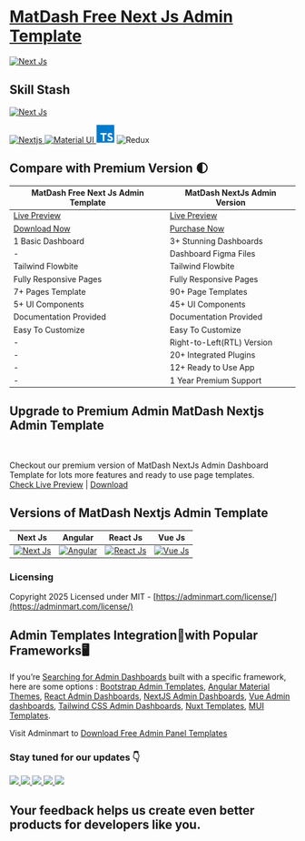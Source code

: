 # [MatDash Free Next Js Admin Template](https://matdash-nextjs-free.vercel.app/)

<!-- Main image of Template -->
[![Next Js](https://adminmart.com/wp-content/uploads/2024/09/Matdash_nextjs_free.jpg)](https://adminmart.com/product/matdash-free-next-js-admin-template/?ref=56)

## Skill Stash
[![Next Js](https://skillicons.dev/icons?i=nextjs)](https://adminmart.com/product/matdash-free-next-js-admin-template/?ref=56)
<div >
<a href="https://adminmart.com/templates/nextjs-admin-templates/">
<img src="https://skillicons.dev/icons?i=nextjs" height="32" alt="Nextjs"> 
</a>
<a href="https://adminmart.com/templates/material-ui/">
<img src="https://skillicons.dev/icons?i=materialui" height="32" alt="Material UI"> 
 </a>
 <img src="https://raw.githubusercontent.com/devicons/devicon/master/icons/typescript/typescript-original.svg" alt="typescript" width="32" height="32" />
 <img src="https://skillicons.dev/icons?i=redux" height="32" alt="Redux">
</div>

## Compare with Premium Version 🌓

| MatDash Free Next Js Admin Template| MatDash NextJs Admin Version       |
|---------------------------------|--------------------------------------|
| [Live Preview](https://matdash-nextjs-free.vercel.app/) | [Live Preview](https://matdash-nextjs-main.vercel.app/) |
| [Download Now](https://adminmart.com/product/matdash-free-next-js-admin-template/?ref=56) | [Purchase Now](https://adminmart.com/product/matdash-next-js-admin-dashboard-template/?ref=56) |
| 1 Basic Dashboard              | 3+ Stunning Dashboards              |
| -                               | Dashboard Figma Files               |
| Tailwind Flowbite              | Tailwind Flowbite                  |
| Fully Responsive Pages         | Fully Responsive Pages             |
| 7+ Pages Template              | 90+ Page Templates                 |
| 5+ UI Components               | 45+ UI Components                  |
| Documentation Provided         | Documentation Provided             |
| Easy To Customize              | Easy To Customize                  |
| -                               | Right-to-Left(RTL) Version         |
| -                               | 20+ Integrated Plugins              |
| -                               | 12+ Ready to Use App                |
| -                               | 1 Year Premium Support             |
 

## Upgrade to Premium Admin MatDash Nextjs Admin Template

<a target="_blank" href="https://adminmart.com/product/matdash-next-js-admin-dashboard-template/?ref=56">
  <img src="https://adminmart.com/wp-content/uploads/2025/01/matdash-nextjs-pro-preview.jpg" alt="">
</a>
<p>
  Checkout our premium version of MatDash NextJs Admin Dashboard Template for lots more features and ready to use page templates.<br>
  <a href="https://matdash-nextjs-main.vercel.app/?ref=56">Check Live Preview</a> | <a href="https://adminmart.com/product/matdash-next-js-admin-dashboard-template/?ref=56">Download</a>
</p>

<!-- Versions of Template -->
## Versions of MatDash Nextjs Admin Template

| Next Js                                                                                  | Angular                                                                                     | React Js                                                                                     | Vue Js                                                                                     |
|------------------------------------------------------------------------------------------|---------------------------------------------------------------------------------------------|----------------------------------------------------------------------------------------------|---------------------------------------------------------------------------------------------|
| [![Next Js](https://adminmart.com/wp-content/uploads/2025/01/matdash-nextjs-pro-preview.jpg)](https://adminmart.com/product/matdash-next-js-admin-dashboard-template/?ref=56) | [![Angular](https://adminmart.com/wp-content/uploads/2024/08/matdash-preview-angular-img.jpg)](https://adminmart.com/product/matdash-material-angular-dashboard-template/?ref=56) | [![React Js](https://adminmart.com/wp-content/uploads/2025/02/MatDash-Reactjs-tailwind_new.jpg)](https://adminmart.com/product/matdash-tailwind-react-admin-template/?ref=56) | [![Vue Js](https://adminmart.com/wp-content/uploads/2024/05/matdash-vuetify-vuejs-admin-dashboard.png)](https://adminmart.com/product/matdash-vuejs-admin-dashboard/?ref=56) |


### Licensing 
Copyright 2025 Licensed under MIT -  [https://adminmart.com/license/](https://adminmart.com/license/)
    

##  Admin Templates Integration🔗with Popular Frameworks🖥️

If you’re  [Searching for Admin Dashboards](https://adminmart.com/) built with a specific framework, here are some options : [Bootstrap Admin Templates](https://adminmart.com/templates/bootstrap-admin/), [Angular Material Themes](https://adminmart.com/templates/angular-dashboard/), [React Admin Dashboards](https://adminmart.com/templates/react-dashboard/), [NextJS Admin Dashboards](https://adminmart.com/templates/nextjs-admin-templates/), [Vue Admin dashboards](https://adminmart.com/templates/vuejs-admin/), [Tailwind CSS Admin Dashboards](https://adminmart.com/templates/tailwind-templates/), [Nuxt Templates](https://adminmart.com/templates/nuxtjs/), [MUI Templates](https://adminmart.com/templates/material-ui/).



Visit  Adminmart to  [Download Free Admin Panel Templates](https://adminmart.com/templates/free-admin-templates/)

### Stay tuned for our updates 👇

<a href="https://github.com/adminmart">
<img src="https://img.shields.io/badge/GitHub-100000?style=for-the-badge&logo=github&logoColor=white">
</a>
<a href="https://x.com/Admiinmart">
<img src="https://img.shields.io/badge/Twitter-000000?style=for-the-badge&logo=X&logoColor=white">
</a>
<a href="https://in.pinterest.com/adminmarttemplates/">
<img src="https://img.shields.io/badge/Pinterest-%23E60023.svg?style=for-the-badge&&logo=Pinterest&logoColor=white">
</a> 
<a href="https://www.youtube.com/@AdminMart-Official">
<img src="https://img.shields.io/badge/YouTube-FF0000?style=for-the-badge&logo=youtube&logoColor=white">
</a>
<a href="https://discord.com/invite/XujgB8ww4n">
<img src="https://img.shields.io/badge/Discord-7289d9?style=for-the-badge&logo=discord&logoColor=white">	
</a>

## Your feedback helps us create even better products for developers like you.
